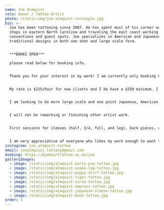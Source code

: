```yaml
---
name: Joe Almquist
role: Owner / Tattoo Artist
photo: /static/img/joe-almquist-rectangle.jpg
bio: >-
  Joe has been tattooing since 2007. He has spent most of his career working in
  shops in eastern North Carolina and traveling the east coast working
  conventions and guest spots. Joe specializes in American and Japanese
  traditional designs in both one shot and large scale form.


  ***BOOKS OPEN*** 

  please read below for booking info.


  Thank you for your interest in my work! I am currently only booking 60 days out at a time. If you don't see anything available at this time, just keep checking back. My books are remaining open. However, demand for my work has exceeded my availability and I am now being more selective of the projects I take on. Once you have submitted a request you should hear from me within 48 hours if I will be taking on your tattoo. If I don't feel like I am a good fit, I will do my best to recommend another artist.


  My rate is $225/hour for new clients and I do have a $250 minimum. I also require a $100 deposit. Once I have accepted your request I will send instructions on how to send your deposit. Deposits are non-refundable but they will go towards the final tattoo price.


  I am looking to do more large scale and one point Japanese, American traditional designs like eagles, big cats and girl heads, and pet portraits.


  I will not be reworking or finishing other artist work.


  First sessions for sleeves (half, 3/4, full, and leg), back pieces, chest, and full torso will require a full day session. I am currently only offering full days on Fridays.


  I am very appreciative of everyone who likes my work enough to want to be tattooed by me! Thank you for your support and patience!
instagram: joe.almquist.tattoo
email: joealmquist.tattoos@gmail.com
booking: https://EyeHeartTattoo.as.me/joe
galleryImages:
  - image: /static/img/almquist-party-pup-tattoo.jpg
  - image: /static/img/almquist-snake-leg-tattoo.jpg
  - image: /static/img/almquist-puppy-shirt-tattoo.jpg
  - image: /static/img/almquist-tiger-tattoo.jpg
  - image: /static/img/almquist-nurse-tattoo.jpg
  - image: /static/img/almquist-empress-tattoo.jpg
  - image: /static/img/almquist-japanese-sleeve-tattoo.jpg
  - image: /static/img/almquist-back-tattoo.jpg
order: 1
---
```

